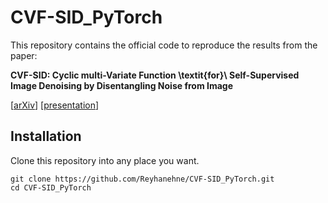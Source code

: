# CVF-SID_PyTorch

This repository contains the official code to reproduce the results from the paper:

**CVF-SID: Cyclic multi-Variate Function \textit{for}\\ Self-Supervised Image Denoising by Disentangling  Noise from Image**

\[[arXiv]()\] \[[presentation]()\] 


## Installation
Clone this repository into any place you want.
```
git clone https://github.com/Reyhanehne/CVF-SID_PyTorch.git
cd CVF-SID_PyTorch
```
